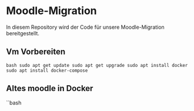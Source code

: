 # Moodle-Migration
In diesem Repository wird der Code für unsere Moodle-Migration bereitgestellt.
## Vm Vorbereiten
``bash
sudo apt get update
sudo apt get upgrade
sudo apt install docker
sudo apt install docker-compose
``
## Altes moodle in Docker
``bash
